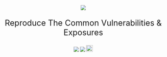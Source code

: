 <p align="center">
	<a href="https://github.com/CTFlag/CTFlag-CVE"><img src="https://book.ctflag.org/logo.jpg"></a>
</p>

<p style="text-align:center;font-size:25px;">
	Reproduce The Common Vulnerabilities & Exposures
</p>

<p align="center">
<img src="https://badges.frapsoft.com/os/v1/open-source.png?v=103"></img>
<img src="https://travis-ci.com/CTFlag/CTFlag-CVE.svg?branch=master"></img>
<a rel="license" href="http://creativecommons.org/licenses/by-nc-sa/4.0/">
	<img alt="知识共享许可协议" style="border-width:0" height="21" src="https://i.creativecommons.org/l/by-nc-sa/4.0/88x31.png">
</a>
</p>
